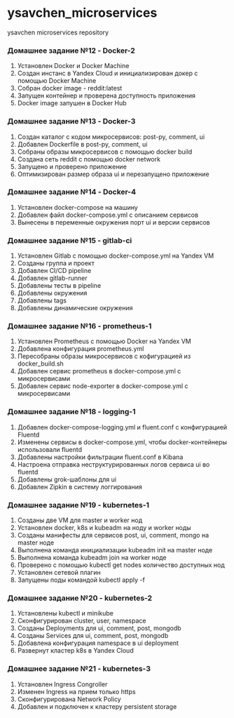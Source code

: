 # ysavchen_microservices
ysavchen microservices repository

### Домашнее задание №12 - Docker-2
1. Установлен Docker и Docker Machine
2. Создан инстанс в Yandex Cloud и инициализирован докер с помощью Docker Machine
3. Собран docker image - reddit:latest
4. Запущен контейнер и проверена доступность приложения
5. Docker image запушен в Docker Hub

### Домашнее задание №13 - Docker-3
1. Создан каталог с кодом микросервисов: post-py, comment, ui
2. Добавлен Dockerfile в post-py, comment, ui
3. Собраны образы микросервисов с помощью docker build
4. Создана сеть reddit с помощью docker network
5. Запущено и проверено приложение
6. Оптимизирован размер образа ui и перезапущено приложение

### Домашнее задание №14 - Docker-4
1. Установлен docker-compose на машину
2. Добавлен файл docker-compose.yml с описанием сервисов
3. Вынесены в переменные окружения порт ui и версии сервисов

### Домашнее задание №15 - gitlab-ci
1. Установлен Gitlab с помощью docker-compose.yml на Yandex VM
2. Созданы группа и проект
3. Добавлен CI/CD pipeline
4. Добавлен gitlab-runner
5. Добавлены тесты в pipeline
6. Добавлены окружения
7. Добавлены tags
8. Добавлены динамические окружения

### Домашнее задание №16 - prometheus-1
1. Установлен Prometheus с помощью Docker на Yandex VM
2. Добавлена конфигурация prometheus.yml
3. Пересобраны образы микросервисов с кофигурацией из docker_build.sh
4. Добавлен сервис prometheus в docker-compose.yml с микросервисами
5. Добавлен сервис node-exporter в docker-compose.yml с микросервисами

### Домашнее задание №18 - logging-1
1. Добавлен docker-compose-logging.yml и fluent.conf с конфигурацией Fluentd
2. Изменены сервисы в docker-compose.yml, чтобы docker-контейнеры использовали fluentd
3. Добавлены настройки фильтрации fluent.conf в Kibana
4. Настроена отправка неструктурированных логов сервиса ui во fluentd
5. Добавлены grok-шаблоны для ui
6. Добавлен Zipkin в систему логгирования

### Домашнее задание №19 - kubernetes-1
1. Созданы две VM для master и worker нод
2. Установлен docker, k8s и kubeadm на ноду и worker ноды
3. Созданы манифесты для сервисов post, ui, comment, mongo на master ноде
4. Выполнена команда инициализации kubeadm init на master ноде
5. Выполнена команда kubeadm join на worker ноде
6. Проверено с помощью kubectl get nodes количество доступных нод
7. Установлен сетевой плагин
8. Запущены поды командой kubectl apply -f <filename>

### Домашнее задание №20 - kubernetes-2
1. Установлены kubectl и minikube
2. Сконфигурирован cluster, user, namespace
3. Созданы Deployments для ui, comment, post, mongodb
4. Созданы Services для ui, comment, post, mongodb
5. Добавлена конфигурация namespace в ui deployment
6. Развернут кластер k8s в Yandex Cloud

### Домашнее задание №21 - kubernetes-3
1. Установлен Ingress Congroller
2. Изменен Ingress на прием только https
3. Сконфигурирована Network Policy
4. Добавлен и подключен к кластеру persistent storage
